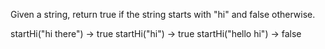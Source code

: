 
Given a string, return true if the string starts with "hi" and false otherwise.


startHi("hi there") → true
startHi("hi") → true
startHi("hello hi") → false